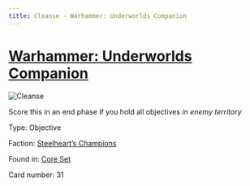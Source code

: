 ```yaml
---
title: Cleanse - Warhammer: Underworlds Companion
---
```


# [Warhammer: Underworlds Companion](https://guidokessels.github.io/wh-underworlds)

  

![Cleanse](https://warhammerunderworlds.com/wp-content/uploads/sites/6/2017/12/031_ENG-Cleanse.png)

Score this in an end phase if you hold all objectives <i>in enemy territory</i>

Type: Objective

Faction: [Steelheart’s Champions](https://guidokessels.github.io/wh-underworlds/factions/steelhearts-champions)

Found in: [Core Set](https://guidokessels.github.io/wh-underworlds/locations/core-set)

Card number: 31
